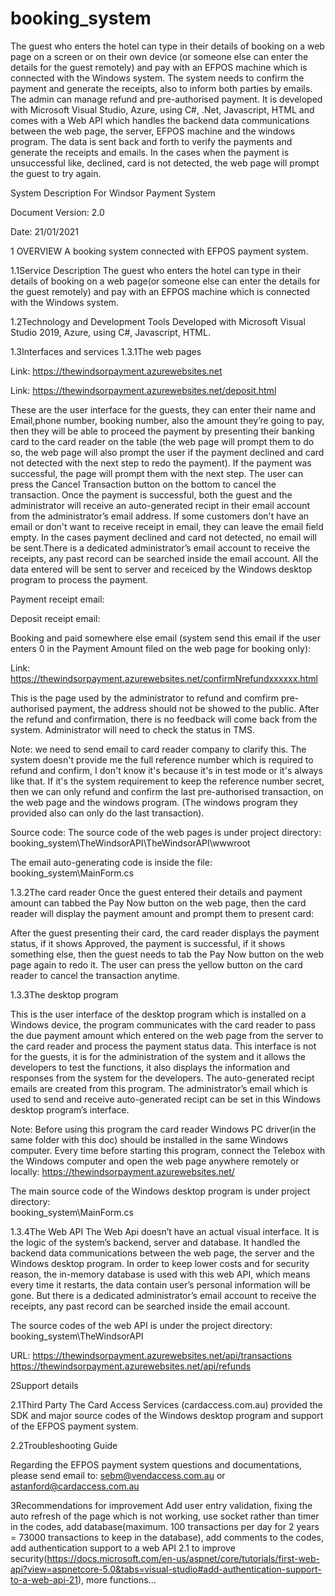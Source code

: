 # booking_system
The guest who enters the hotel can type in their details of booking on a web page on a screen or on their own device (or someone else can enter the details for the guest remotely) and pay with an EFPOS machine which is connected with the Windows system. The system needs to confirm the payment and generate the receipts, also to inform both parties by emails. The admin can manage refund and pre-authorised payment. It is developed with Microsoft Visual Studio, Azure, using C#, .Net, Javascript, HTML and comes with a Web API which handles the backend data communications between the web page, the server, EFPOS machine and the windows  program. The data is sent back and forth to verify the payments and generate the receipts and emails. In the cases when the payment is unsuccessful like, declined, card is not detected, the web page will prompt the guest to try again. 

System Description For Windsor Payment System


Document Version: 2.0

Date: 21/01/2021


1
OVERVIEW
A booking system connected with EFPOS payment system.

1.1Service Description
The guest who enters the hotel can type in their details of booking on a web page(or someone else can enter the details for the guest remotely) and pay with an EFPOS machine which is connected with the Windows system.

1.2Technology and Development Tools
Developed with Microsoft Visual Studio 2019, Azure, using C#, Javascript, HTML. 



1.3Interfaces and services
1.3.1The web pages

Link: https://thewindsorpayment.azurewebsites.net




Link: https://thewindsorpayment.azurewebsites.net/deposit.html


These are the user interface for the guests, they can enter their name and Email,phone number, booking number, also the amount they’re going to pay, then they will be able to proceed the payment by presenting their banking card to the card reader on the table (the web page will prompt them to do so, the web page will also prompt the user if the payment declined and card not detected with the next step to redo the payment). If the payment was successful, the page will prompt them with the next step. The user can press the Cancel Transaction button on the bottom to cancel the transaction.
Once the payment is successful, both the guest and the administrator will receive an auto-generated recipt in their email account from the administrator’s email address. If some customers don't have an email or don't want to receive receipt in email, they can leave the email field empty. In the cases payment declined and card not detected, no email will be sent.There is a dedicated administrator’s email account to receive the receipts, any past record can be searched inside the email account. All the data entered will be sent to server and receiced by the Windows desktop program to process the payment.


Payment receipt email:


Deposit receipt email:


Booking and paid somewhere else email (system send this email if the user enters 0 in the Payment Amount filed on the web page for booking only):


Link: https://thewindsorpayment.azurewebsites.net/confirmNrefundxxxxxx.html


This is the page used by the administrator to refund and comfirm pre-authorised payment, the address should not be showed to the public.
After the refund and confirmation, there is no feedback will come back from the system. Administrator will need to check the status in TMS.

Note: we need to send email to card reader company to clarify this.  The system doesn't provide me the full reference number which is required to refund and confirm, I don't know it's because it's in test mode or it's always like that.  If it's the system requirement to keep the reference number secret, then we can only refund and confirm the last pre-authorised transaction, on the web page and the windows program. (The windows program they provided also can only do the last transaction).

Source code:
The source code of the web pages is under project directory: 
booking_system\TheWindsorAPI\TheWindsorAPI\wwwroot 

The email auto-generating code is inside the file: booking_system\MainForm.cs


1.3.2The card reader
Once the guest entered their details and payment amount can tabbed the Pay Now button on the web page, then the card reader will display the payment amount and prompt them to present card: 


After the guest presenting their card, the card reader displays the payment status, if it shows Approved, the payment is successful, if it shows something else, then the guest needs to tab the Pay Now button on the web page again to redo it.
The user can press the yellow button on the card reader to cancel the transaction anytime.


1.3.3The desktop program


This is the user interface of the desktop program which is installed on a Windows device, the program communicates with the card reader to pass the due payment amount which entered on the web page from the server to the card reader and process the payment status data.
This interface is not for the guests, it is for the administration of the system and it allows the developers to test the functions, it also displays the information and responses from the system for the developers. The auto-generated recipt emails are created from this program. The administrator’s email which is used to send and receive auto-generated recipt can be set in this Windows desktop program’s interface.

Note: Before using this program the card reader Windows PC driver(in the same folder with this doc) should be installed in the same Windows computer.  Every time before starting this program, connect the Telebox with the Windows computer and open the web page anywhere remotely or locally: https://thewindsorpayment.azurewebsites.net/

The main source code of the Windows desktop program is under project directory:  
booking_system\MainForm.cs

1.3.4The Web API
The Web Api doesn’t have an actual visual interface. It is the logic of the system’s backend, server and database. It handled the backend data communications between the web page, the server and the Windows desktop program. In order to keep lower costs and for security reason, the in-memory database is used with this web API, which means every time it restarts, the data contain user’s personal information will be gone. But there is a dedicated administrator’s email account to receive the receipts, any past record can be searched inside the email account.

The source codes of the web API is under the project directory:  
booking_system\TheWindsorAPI


URL: https://thewindsorpayment.azurewebsites.net/api/transactions
https://thewindsorpayment.azurewebsites.net/api/refunds


2Support details

2.1Third Party
The Card Access Services (cardaccess.com.au) provided the SDK and major source codes of the Windows desktop program and support of the EFPOS payment system.


2.2Troubleshooting Guide

Regarding the EFPOS payment system questions and documentations, please send email to: sebm@vendaccess.com.au  or astanford@cardaccess.com.au
 





3Recommendations for improvement
Add user entry validation, fixing the auto refresh of the page which is not working, use socket rather than timer in the codes, add database(maximum. 100 transactions per day for 2 years = 73000 transactions to keep in the database), add comments to the codes, add authentication support to a web API 2.1 to improve security(https://docs.microsoft.com/en-us/aspnet/core/tutorials/first-web-api?view=aspnetcore-5.0&tabs=visual-studio#add-authentication-support-to-a-web-api-21), more functions...
